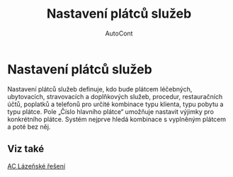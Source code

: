 ﻿---
    title: "Nastavení plátců služeb"
    author: AutoCont
    ms.date: 04/30/2018
    ms.topic: article
    ms.prod: dynamics-nav-2017
    ms.contentlocale: cs-cz
    ms.lasthandoff: 04/30/2018
---

# Nastavení plátců služeb

Nastavení plátců služeb definuje, kdo bude plátcem léčebných, ubytovacích, stravovacích a doplňkových služeb, procedur, restauračních účtů, poplatků a telefonů pro určité kombinace typu klienta, typu pobytu a typu plátce. Pole „Číslo hlavního plátce“ umožňuje nastavit výjimky pro konkrétního plátce. Systém nejprve hledá kombinace s vyplněným plátcem a poté bez něj. 


## <a name="see-also"></a>Viz také
[AC Lázeňské řešení](ac-spa-solution.md)